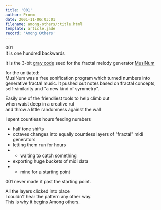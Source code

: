 ```yaml
---
title: '001'
author: Proem
date: 2001-11-06:03:01
filename: among-others/:title.html
template: article.jade
record: 'Among Others'
---	
```

001   
It is one hundred backwards

It is the 3-bit [gray code](http://en.wikipedia.org/wiki/Gray_code) seed for the fractal melody generator [MusiNum](http://reglos.de/musinum/)

for the unitiated:  
MusiNum was a free sonification program which turned numbers into generative fractal music. It pushed out notes based on fractal concepts, self-similarity and "a new kind of symmetry".

Easily one of the friendliest tools to help climb out  
when waist deep in a creative rut  
and throw a little randomness against the wall  

I spent countless hours feeding numbers 
- half tone shifts
- octaves changes
into equally countless layers of "fractal" midi generators
- letting them run for hours 
- - waiting to catch something
- exporting huge buckets of midi data 
- - mine for a starting point 

001 never made it past the starting point.

All the layers clicked into place  
I couldn't hear the pattern any other way.  
This is why it begins Among others.